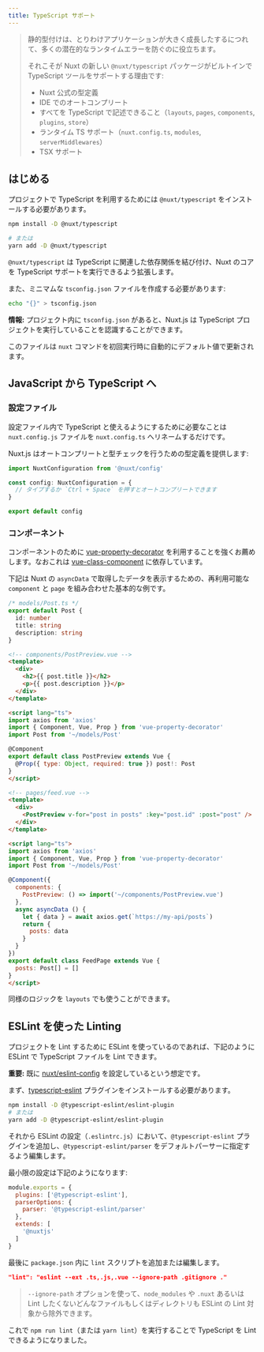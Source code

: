```yaml
---
title: TypeScript サポート
---
```


> 静的型付けは、とりわけアプリケーションが大きく成長したするにつれて、多くの潜在的なランタイムエラーを防ぐのに役立ちます。
>
> それこそが Nuxt の新しい `@nuxt/typescript` パッケージがビルトインで TypeScript ツールをサポートする理由です:
> - Nuxt 公式の型定義
> - IDE でのオートコンプリート
> - すべてを TypeScript で記述できること（`layouts`, `pages`, `components`, `plugins`, `store`）
> - ランタイム TS サポート（`nuxt.config.ts`, `modules`, `serverMiddlewares`）
> - TSX サポート

## はじめる

プロジェクトで TypeScript を利用するためには `@nuxt/typescript` をインストールする必要があります。

```sh
npm install -D @nuxt/typescript

# または
yarn add -D @nuxt/typescript
```

<div class="Alert Alert--gray">

`@nuxt/typescript` は TypeScript に関連した依存関係を結び付け、Nuxt のコアを TypeScript サポートを実行できるよう拡張します。

</div>

また、ミニマムな `tsconfig.json` ファイルを作成する必要があります:

```sh
echo "{}" > tsconfig.json
```

<div class="Alert Alert--gray">

**情報:** プロジェクト内に `tsconfig.json` があると、Nuxt.js は TypeScript プロジェクトを実行していることを認識することができます。

このファイルは `nuxt` コマンドを初回実行時に自動的にデフォルト値で更新されます。

</div>

## JavaScript から TypeScript へ

### 設定ファイル

設定ファイル内で TypeScript と使えるようにするために必要なことは `nuxt.config.js` ファイルを `nuxt.config.ts` へリネームするだけです。

Nuxt.js はオートコンプリートと型チェックを行うための型定義を提供します:

```ts
import NuxtConfiguration from '@nuxt/config'

const config: NuxtConfiguration = {
  // タイプするか `Ctrl + Space` を押すとオートコンプリートできます
}

export default config
```

### コンポーネント

コンポーネントのために [vue-property-decorator](https://github.com/kaorun343/vue-property-decorator) を利用することを強くお薦めします。なおこれは [vue-class-component](https://github.com/vuejs/vue-class-component) に依存しています。

下記は Nuxt の `asyncData` で取得したデータを表示するための、再利用可能な `component` と `page` を組み合わせた基本的な例です。

```ts
/* models/Post.ts */
export default Post {
  id: number
  title: string
  description: string
}
```

```html
<!-- components/PostPreview.vue -->
<template>
  <div>
    <h2>{{ post.title }}</h2>
    <p>{{ post.description }}</p>
  </div>
</template>

<script lang="ts">
import axios from 'axios'
import { Component, Vue, Prop } from 'vue-property-decorator'
import Post from '~/models/Post'

@Component
export default class PostPreview extends Vue {
  @Prop({ type: Object, required: true }) post!: Post
}
</script>
```

```html
<!-- pages/feed.vue -->
<template>
  <div>
    <PostPreview v-for="post in posts" :key="post.id" :post="post" />
  </div>
</template>

<script lang="ts">
import axios from 'axios'
import { Component, Vue, Prop } from 'vue-property-decorator'
import Post from '~/models/Post'

@Component({
  components: {
    PostPreview: () => import('~/components/PostPreview.vue')
  },
  async asyncData () {
    let { data } = await axios.get(`https://my-api/posts`)
    return { 
      posts: data
    }
  }
})
export default class FeedPage extends Vue {
  posts: Post[] = []
}
</script>
```

同様のロジックを `layouts` でも使うことができます。

## ESLint を使った Linting


プロジェクトを Lint するために ESLint を使っているのであれば、下記のように ESLint で TypeScript ファイルを Lint できます。 

<div class="Alert Alert--teal">

**重要:** 既に [nuxt/eslint-config](https://github.com/nuxt/eslint-config) を設定しているという想定です。

</div>

まず、[typescript-eslint](https://github.com/typescript-eslint/typescript-eslint) プラグインをインストールする必要があります。

```sh
npm install -D @typescript-eslint/eslint-plugin
# または
yarn add -D @typescript-eslint/eslint-plugin
```

それから ESLint の設定（`.eslintrc.js`）において、`@typescript-eslint` プラグインを追加し、`@typescript-eslint/parser` をデフォルトパーサーに指定するよう編集します。

最小限の設定は下記のようになります:

```js
module.exports = {
  plugins: ['@typescript-eslint'],
  parserOptions: {
    parser: '@typescript-eslint/parser'
  },
  extends: [
    '@nuxtjs'
  ]
}

```

最後に `package.json` 内に `lint` スクリプトを追加または編集します。

```json
"lint": "eslint --ext .ts,.js,.vue --ignore-path .gitignore ."
```

> `--ignore-path` オプションを使って、`node_modules` や `.nuxt` あるいは Lint したくないどんなファイルもしくはディレクトリも ESLint の Lint 対象から除外できます。

これで `npm run lint`（または `yarn lint`）を実行することで TypeScript を Lint できるようになりました。
